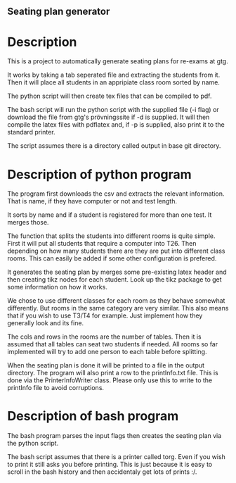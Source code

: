 ## Seating plan generator

# Description
This is a project to automatically generate seating plans for re-exams at gtg.

It works by taking a tab seperated file and extracting the students from it.
Then it will place all students in an appripiate class room sorted by name.

The python script will then create tex files that can be compiled to pdf.

The bash script will run the python script with the supplied file (-i flag) or download the file from gtg's prövningssite if -d <date> is supplied. It will then compile the latex files with pdflatex and, if -p is supplied, also print it to the standard printer.

The script assumes there is a directory called output in base git directory.

# Description of python program
The program first downloads the csv and extracts the relevant information. That is name, if they have computer or not and test length.

It sorts by name and if a student is registered for more than one test. It merges those.

The function that splits the students into different rooms is quite simple. First it will put all students that require a computer into T26. Then depending on how many students there are they are put into different class rooms. This can easily be added if some other configuration is prefered.

It generates the seating plan by merges some pre-existing latex header and then creating tikz nodes for each student. Look up the tikz package to get some information on how it works.

We chose to use different classes for each room as they behave somewhat differently. But rooms in the same category are very similar. This also means that if you wish to use T3/T4 for example. Just implement how they generally look and its fine.

The cols and rows in the rooms are the number of tables. Then it is assumed that all tables can seat two students if needed. All rooms so far implemented will try to add one person to each table before splitting.

When the seating plan is done it will be printed to a file in the output directory. The program will also print a row to the printInfo.txt file. This is done via the PrinterInfoWriter class. Please only use this to write to the printInfo file to avoid corruptions.

# Description of bash program
The bash program parses the input flags then creates the seating plan via the python script.

The bash script assumes that there is a printer called torg. Even if you wish to print it still asks you before printing. This is just because it is easy to scroll in the bash history and then accidentaly get lots of prints :/.

